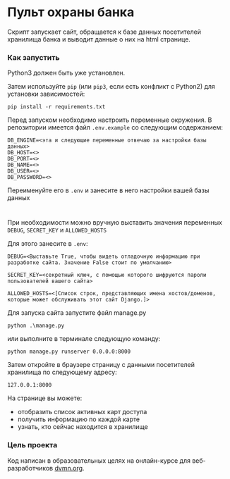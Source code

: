 # Пульт охраны банка

Скрипт запускает сайт, обращается к базе данных посетителей хранилища банка и выводит данные о них на html странице.

### Как запустить

Python3 должен быть уже установлен.

Затем используйте `pip` (или `pip3`, если есть конфликт с Python2) для установки зависимостей:

```
pip install -r requirements.txt
```

Перед запуском необходимо настроить переменные окружения. В репозитории имеется файл `.env.example` со следующим содержанием:
```
DB_ENGINE=<эта и следующие переменные отвечаю за настройки базы данных>
DB_HOST=<>
DB_PORT=<>
DB_NAME=<>
DB_USER=<>
DB_PASSWORD=<>
```
Переименуйте его в `.env` и занесите в него настройки вашей базы данных

#

При необходимости можно вручную выставить значения переменных `DEBUG`, `SECRET_KEY` и  `ALLOWED_HOSTS`

Для этого занесите в `.env`:
```
DEBUG=<Выставьте True, чтобы видеть отладочную информацию при разработке сайта. Значение False стоит по умолчанию>

SECRET_KEY=<секретный ключ, с помощью которого шифруются пароли пользователей вашего сайта>

ALLOWED_HOSTS=<[Список строк, представляющих имена хостов/доменов, которые может обслуживать этот сайт Django.]>
```

Для запуска сайта запустите файл manage.py

```
python .\manage.py
```

или выполните в терминале следующую команду:

```
python manage.py runserver 0.0.0.0:8000
```

Затем откройте в браузере страницу с данными посетителей хранилища по следующему адресу:

`127.0.0.1:8000`

На странице вы можете:
* отобразить список активных карт доступа
* получить информацию по каждой карте
* узнать, кто сейчас находится в хранилище

### Цель проекта

Код написан в образовательных целях на онлайн-курсе для веб-разработчиков [dvmn.org](https://dvmn.org/).
